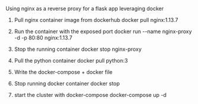 Using nginx as a reverse proxy for a flask app leveraging docker

1. Pull nginx container image from dockerhub
    docker pull nginx:1.13.7

2. Run the container with the exposed port 
    docker run --name nginx-proxy -d -p 80:80 nginx:1.13.7

3. Stop the running container
    docker stop nginx-proxy

4. Pull the python container
    docker pull python:3

5. Write the docker-compose + docker file

6. Stop running docker container
    docker stop <container name>

7. start the cluster with docker-compose
    docker-compose up -d 
